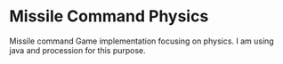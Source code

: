 # Missile Command Physics
 Missile command Game implementation focusing on physics. I am using java and procession for this purpose.
